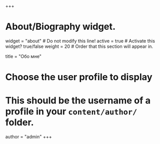 +++
# About/Biography widget.
widget = "about"  # Do not modify this line!
active = true  # Activate this widget? true/false
weight = 20  # Order that this section will appear in.

title = "Обо мне"

# Choose the user profile to display
# This should be the username of a profile in your `content/author/` folder.
author = "admin"
+++
